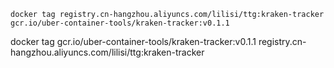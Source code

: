 ```
docker tag registry.cn-hangzhou.aliyuncs.com/lilisi/ttg:kraken-tracker gcr.io/uber-container-tools/kraken-tracker:v0.1.1
```
docker tag gcr.io/uber-container-tools/kraken-tracker:v0.1.1 registry.cn-hangzhou.aliyuncs.com/lilisi/ttg:kraken-tracker 
